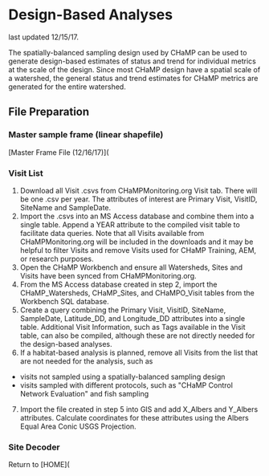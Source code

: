 

# Design-Based Analyses
last updated 12/15/17.  

The spatially-balanced sampling design used by CHaMP can be used to generate design-based estimates of status and trend for individual metrics at the scale of the design. Since most CHaMP design have a spatial scale of a watershed, the general status and trend estimates for CHaMP metrics are generated for the entire watershed.  


## File Preparation


### Master sample frame (linear shapefile)

[Master Frame File (12/16/17)](

### Visit List
1. Download all Visit .csvs from CHaMPMonitoring.org Visit tab. There will be one .csv per year. The attributes of interest are Primary Visit, VisitID, SiteName and SampleDate. 
2. Import the .csvs into an MS Access database and combine them into a single table. Append a YEAR attribute to the compiled visit table to facilitate data queries. Note that all Visits available from CHaMPMonitoring.org will be included in the downloads and it may be helpful to filter Visits and remove Visits used for CHaMP Training, AEM, or research purposes.
3. Open the CHaMP Workbench and ensure all Watersheds, Sites and Visits have been synced from CHaMPMonitoring.org.
4. From the MS Access database created in step 2, import the CHaMP_Watersheds, CHaMP_Sites, and CHaMPO_Visit tables from the Workbench SQL database.  
5. Create a query combining the Primary Visit, VisitID, SiteName, SampleDate, Latitude_DD, and Longitude_DD attributes into a single table. Additional Visit Information, such as Tags available in the Visit table, can also be compiled, although these are not directly needed for the design-based analyses.
6. If a habitat-based analysis is planned, remove all Visits from the list that are not needed for the analysis, such as
* visits not sampled using a spatially-balanced sampling design
* visits sampled with different protocols, such as "CHaMP Control Network Evaluation" and fish sampling
7. Import the file created in step 5 into GIS and add X_Albers and Y_Albers attributes.  Calculate coordinates for these attributes using the Albers Equal Area Conic USGS Projection.

### Site Decoder




Return to [HOME](
